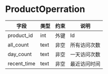 # ProductOperration
| 字段  | 类型  | 约束  |  说明 |
|---|---|---|---|
| product_id  | int  | 外键 | Id  |
| all_count | text | 非空 | 所有访问次数  |
| day_count | text | 非空 | 一天访问次数  |
| recent_time  | text  | 非空 | 最近访问时间  |